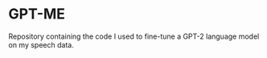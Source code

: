 # GPT-ME
Repository containing the code I used to fine-tune a GPT-2 language model on my speech data.
